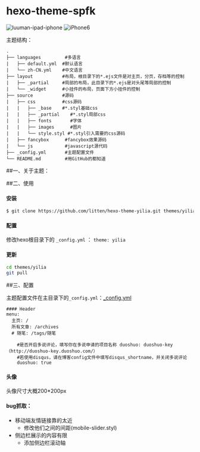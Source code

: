 hexo-theme-spfk
================
          
![luuman-ipad-iphone](https://raw.githubusercontent.com/luuman/luuman.github.io/master/resoures/luuman-ipad-iphone.jpg)
![iPhone6](https://raw.githubusercontent.com/luuman/luuman.github.io/master/resoures/iPhone6-mockup.jpg)
 


主题结构：

    .
    ├── languages         #多语言
    |   ├── default.yml  #默认语言
    |   └── zh-CN.yml    #中文语言
    ├── layout           #布局，根目录下的*.ejs文件是对主页，分页，存档等的控制
    |   ├── _partial     #局部的布局，此目录下的*.ejs是对头尾等局部的控制
    |   └── _widget      #小挂件的布局，页面下方小挂件的控制
    ├── source           #源码
    |   ├── css          #css源码 
    |   |   ├── _base    #*.styl基础css
    |   |   ├── _partial    #*.styl局部css
    |   |   ├── fonts       #字体
    |   |   ├── images      #图片
    |   |   └── style.styl #*.styl引入需要的css源码
    |   ├── fancybox      #fancybox效果源码
    |   └── js            #javascript源代码
    ├── _config.yml       #主题配置文件
    └── README.md         #用GitHub的都知道

##一、关于主题：
         

##二、使用

#### 安装

``` bash
$ git clone https://github.com/litten/hexo-theme-yilia.git themes/yilia
```

#### 配置

修改hexo根目录下的 `_config.yml` ： `theme: yilia`

#### 更新

``` bash
cd themes/yilia
git pull
```

##三、配置

主题配置文件在主目录下的`_config.yml`：[_config.yml](http://luuman.github.io/2015/12/21/GitHub+Hexo/)   

```
#### Header
menu:
  主页: /
  所有文章: /archives
  # 随笔: /tags/随笔

    #是否开启多说评论，填写你在多说申请的项目名称 duoshuo: duoshuo-key（http://duoshuo-key.duoshuo.com/）
    #若使用disqus，请在博客config文件中填写disqus_shortname，并关闭多说评论
    duoshuo: true

```
#### 头像
 头像尺寸大概200*200px


#### bug抓取：

* 移动端友情链接靠的太近
    * 修改他们之间的间距(mobile-slider.styl)
* 侧边栏展示的内容有限
    * 添加侧边栏滚动轴
